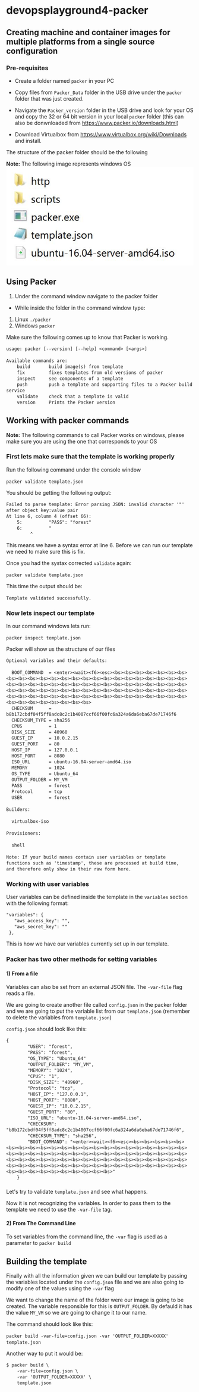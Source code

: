 # devopsplayground4-packer

## Creating machine and container images for multiple platforms from a single source configuration

### Pre-requisites

- Create a folder named  `packer` in your PC

- Copy files from `Packer_Data` folder in the USB drive under the `packer` folder that was just created.

- Navigate the `Packer_version` folder in the USB drive and look for your OS and copy the 32 or 64 bit version in your local `packer` folder (this can also be donwnloaded from https://www.packer.io/downloads.html)

- Download Virtualbox from https://www.virtualbox.org/wiki/Downloads and install.

The structure of the packer folder should be the following

**Note:** The following image represents windows OS
![Folder Structure](img/img01.JPG)

## Using Packer


1. Under the command window navigate to the packer folder
- While inside the folder in the command window type:
 1. Linux `./packer`
 1. Windows `packer`

Make sure the following comes up to know that Packer is working.
 ```
 usage: packer [--version] [--help] <command> [<args>]

 Available commands are:
     build       build image(s) from template
     fix         fixes templates from old versions of packer
     inspect     see components of a template
     push        push a template and supporting files to a Packer build service
     validate    check that a template is valid
     version     Prints the Packer version

 ```

## Working with packer commands  
**Note:** The following commands to call Packer works on windows, please make sure you are using the one that corresponds to your OS

### First lets make sure that the template is working properly

Run the following command under the console window

`packer validate template.json`

You should be getting the following output:

```
Failed to parse template: Error parsing JSON: invalid character '"' after object key:value pair
At line 6, column 4 (offset 66):
    5:          "PASS": "forest"
    6:          "
         ^
```

This means we have a syntax error at line 6. Before we can run our template we need to make sure this is fix.

Once you had the systax corrected `validate` again:

`packer validate template.json`

This time the output should be:

`Template validated successfully.`

### Now lets inspect our template

In our command windows lets run:

`packer inspect template.json`

Packer will show us the structure of our files

```
Optional variables and their defaults:

  BOOT_COMMAND  = <enter><wait><f6><esc><bs><bs><bs><bs><bs><bs><bs><bs><bs><bs><bs><bs><bs><bs><bs><bs><bs><bs><bs><bs><bs><bs><bs><bs><bs><bs><bs><bs><bs><bs><bs><bs><bs><bs><bs><bs><bs><bs><bs><bs><bs><bs><bs><bs><bs><bs><bs><bs><bs><bs><bs><bs><bs><bs><bs><bs><bs><bs><bs><bs><bs><bs><bs><bs><bs><bs><bs><bs><bs><bs><bs><bs><bs><bs><bs><bs><bs><bs><bs><bs><bs><bs><bs>
  CHECKSUM      = b8b172cbdf04f5ff8adc8c2c1b4007ccf66f00fc6a324a6da6eba67de71746f6
  CHECKSUM_TYPE = sha256
  CPUS          = 1
  DISK_SIZE     = 40960
  GUEST_IP      = 10.0.2.15
  GUEST_PORT    = 80
  HOST_IP       = 127.0.0.1
  HOST_PORT     = 8080
  ISO_URL       = ubuntu-16.04-server-amd64.iso
  MEMORY        = 1024
  OS_TYPE       = Ubuntu_64
  OUTPUT_FOLDER = MY_VM
  PASS          = forest
  Protocol      = tcp
  USER          = forest

Builders:

  virtualbox-iso

Provisioners:

  shell

Note: If your build names contain user variables or template
functions such as 'timestamp', these are processed at build time,
and therefore only show in their raw form here.
```

### Working with user variables

User variables can be defined inside the template in the `variables` section with the following format:

```
"variables": {
   "aws_access_key": "",
   "aws_secret_key": ""
 },
 ```

This is how we have our variables currently set up in our template.

### Packer has two other methods for setting variables

#### 1) From a file

Variables can also be set from an external JSON file. The  `-var-file` flag reads a file.

We are going to create another file called `config.json` in the packer folder and we are going to put the variable list from our `template.json` (remember to delete the variables from `template.json`)

`config.json` should look like this:

```
{
		"USER": "forest",
		"PASS": "forest",
		"OS_TYPE": "Ubuntu_64"
        "OUTPUT_FOLDER": "MY_VM",
		"MEMORY": "1024",
		"CPUS": "1",
		"DISK_SIZE": "40960",
		"Protocol": "tcp",
		"HOST_IP": "127.0.0.1",
		"HOST_PORT": "8080",
		"GUEST_IP": "10.0.2.15",
		"GUEST_PORT": "80",
		"ISO_URL": "ubuntu-16.04-server-amd64.iso",
		"CHECKSUM": "b8b172cbdf04f5ff8adc8c2c1b4007ccf66f00fc6a324a6da6eba67de71746f6",
		"CHECKSUM_TYPE": "sha256",
		"BOOT_COMMAND": "<enter><wait><f6><esc><bs><bs><bs><bs><bs><bs><bs><bs><bs><bs><bs><bs><bs><bs><bs><bs><bs><bs><bs><bs><bs><bs><bs><bs><bs><bs><bs><bs><bs><bs><bs><bs><bs><bs><bs><bs><bs><bs><bs><bs><bs><bs><bs><bs><bs><bs><bs><bs><bs><bs><bs><bs><bs><bs><bs><bs><bs><bs><bs><bs><bs><bs><bs><bs><bs><bs><bs><bs><bs><bs><bs><bs><bs><bs><bs><bs><bs><bs><bs><bs><bs><bs><bs>"
	}
```

###

Let's try to validate `template.json` and see what happens.

Now it is not recognizing the variables. In order to pass them to the template we need to use the `-var-file` tag.

#### 2) From The Command Line

To set variables from the command line, the `-var` flag is used as a parameter to `packer build`

## Building the template

Finally with all the information given we can build our template by passing the variables located under the `config.json` file and we are also going to modify one of the values using the `-var` flag

We want to change the name of the folder were our image is going to be created. The variable responsible for this is `OUTPUT_FOLDER`. By defauld it has the value `MY_VM` so we are going to change it to our name.

The command should look like this:

`packer build -var-file=config.json -var 'OUTPUT_FOLDER=XXXXX' template.json`

Another way to put it would be:

```
$ packer build \
    -var-file=config.json \
    -var 'OUTPUT_FOLDER=XXXXX' \
    template.json
```
